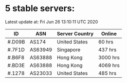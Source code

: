 # 5 stable servers:

Latest update at: Fri Jun 26 13:10:11 UTC 2020

| ID | ASN | Server Country | Online |
| -- | --- | -------------- | ------ |
| #.D09B | AS174 | United States | 60 hrs |
| #.7F1D | AS63949 | Singapore | 437 hrs |
| #.B6F8 | AS63888 | Hong Kong | 3000 hrs |
| #.BD3E | AS63888 | Hong Kong | 4069 hrs |
| #.1278 | AS23033 | United States | 485 hrs |

